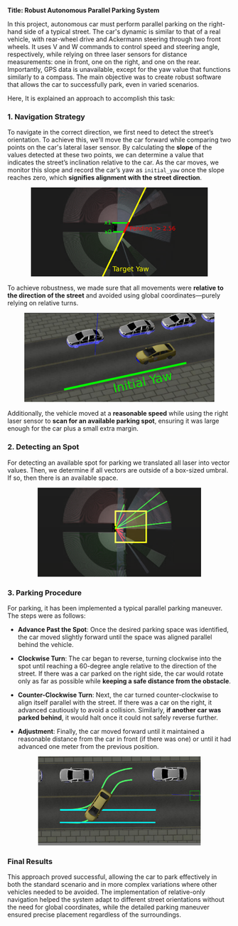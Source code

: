 **Title: Robust Autonomous Parallel Parking System**

In this project, autonomous car must perform parallel parking on the right-hand side of a typical street. The car's dynamic is similar to that of a real vehicle, with rear-wheel drive and Ackermann steering through two front wheels. It uses V and W commands to control speed and steering angle, respectively, while relying on three laser sensors for distance measurements: one in front, one on the right, and one on the rear. Importantly, GPS data is unavailable, except for the yaw value that functions similarly to a compass. The main objective was to create robust software that allows the car to successfully park, even in varied scenarios.

Here, It is explained an approach to accomplish this task:

### 1. Navigation Strategy

To navigate in the correct direction, we first need to detect the street’s orientation. To achieve this, we'll move the car forward while comparing two points on the car's lateral laser sensor. By calculating the **slope** of the values detected at these two points, we can determine a value that indicates the street’s inclination relative to the car. As the car moves, we monitor this slope and record the car’s yaw as `initial_yaw` once the slope reaches zero, which **signifies alignment with the street direction**.

<div align="center">
    <img src="./media/p3/pending.png" height=200px>
</div>

To achieve robustness, we made sure that all movements were **relative to the direction of the street** and avoided using global coordinates—purely relying on relative turns.

<div align="center">
    <img src="./media/p3/yaw-direction.png" height=200px>
</div>

Additionally, the vehicle moved at a **reasonable speed** while using the right laser sensor to **scan for an available parking spot**, ensuring it was large enough for the car plus a small extra margin.

### 2. Detecting an Spot
For detecting an available spot for parking we translated all laser into vector values. Then, we determine if all vectors are outside of a box-sized umbral. If so, then there is an available space.

<div align="center">
    <img src="./media/p3/vectors.png" height=200px>
</div>

### 3. Parking Procedure

For parking, it has been implemented a typical parallel parking maneuver. The steps were as follows:

- **Advance Past the Spot**: Once the desired parking space was identified, the car moved slightly forward until the space was aligned parallel behind the vehicle.

- **Clockwise Turn**: The car began to reverse, turning clockwise into the spot until reaching a 60-degree angle relative to the direction of the street. If there was a car parked on the right side, the car would rotate only as far as possible while **keeping a safe distance from the obstacle**.

- **Counter-Clockwise Turn**: Next, the car turned counter-clockwise to align itself parallel with the street. If there was a car on the right, it advanced cautiously to avoid a collision. Similarly, **if another car was parked behind**, it would halt once it could not safely reverse further.

- **Adjustment**: Finally, the car moved forward until it maintained a reasonable distance from the car in front (if there was one) or until it had advanced one meter from the previous position.

<div align="center">
    <img src="./media/p3/parking.png" height=200px>
</div>

### Final Results

This approach proved successful, allowing the car to park effectively in both the standard scenario and in more complex variations where other vehicles needed to be avoided. The implementation of relative-only navigation helped the system adapt to different street orientations without the need for global coordinates, while the detailed parking maneuver ensured precise placement regardless of the surroundings.
